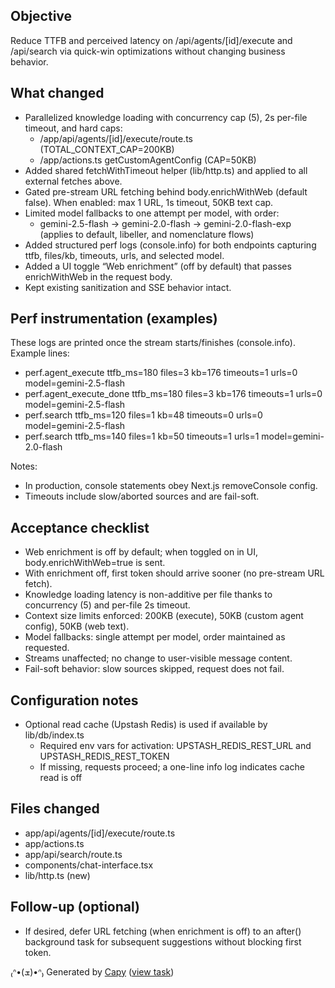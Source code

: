 ## Objective
Reduce TTFB and perceived latency on /api/agents/[id]/execute and /api/search via quick-win optimizations without changing business behavior.

## What changed
- Parallelized knowledge loading with concurrency cap (5), 2s per-file timeout, and hard caps:
  - /app/api/agents/[id]/execute/route.ts (TOTAL_CONTEXT_CAP=200KB)
  - /app/actions.ts getCustomAgentConfig (CAP=50KB)
- Added shared fetchWithTimeout helper (lib/http.ts) and applied to all external fetches above.
- Gated pre-stream URL fetching behind body.enrichWithWeb (default false). When enabled: max 1 URL, 1s timeout, 50KB text cap.
- Limited model fallbacks to one attempt per model, with order:
  - gemini-2.5-flash → gemini-2.0-flash → gemini-2.0-flash-exp (applies to default, libeller, and nomenclature flows)
- Added structured perf logs (console.info) for both endpoints capturing ttfb, files/kb, timeouts, urls, and selected model.
- Added a UI toggle “Web enrichment” (off by default) that passes enrichWithWeb in the request body.
- Kept existing sanitization and SSE behavior intact.

## Perf instrumentation (examples)
These logs are printed once the stream starts/finishes (console.info). Example lines:

- perf.agent_execute ttfb_ms=180 files=3 kb=176 timeouts=1 urls=0 model=gemini-2.5-flash
- perf.agent_execute_done ttfb_ms=180 files=3 kb=176 timeouts=1 urls=0 model=gemini-2.5-flash
- perf.search ttfb_ms=120 files=1 kb=48 timeouts=0 urls=0 model=gemini-2.5-flash
- perf.search ttfb_ms=140 files=1 kb=50 timeouts=1 urls=1 model=gemini-2.0-flash

Notes:
- In production, console statements obey Next.js removeConsole config.
- Timeouts include slow/aborted sources and are fail-soft.

## Acceptance checklist
- Web enrichment is off by default; when toggled on in UI, body.enrichWithWeb=true is sent.
- With enrichment off, first token should arrive sooner (no pre-stream URL fetch).
- Knowledge loading latency is non-additive per file thanks to concurrency (5) and per-file 2s timeout.
- Context size limits enforced: 200KB (execute), 50KB (custom agent config), 50KB (web text).
- Model fallbacks: single attempt per model, order maintained as requested.
- Streams unaffected; no change to user-visible message content.
- Fail-soft behavior: slow sources skipped, request does not fail.

## Configuration notes
- Optional read cache (Upstash Redis) is used if available by lib/db/index.ts
  - Required env vars for activation: UPSTASH_REDIS_REST_URL and UPSTASH_REDIS_REST_TOKEN
  - If missing, requests proceed; a one-line info log indicates cache read is off

## Files changed
- app/api/agents/[id]/execute/route.ts
- app/actions.ts
- app/api/search/route.ts
- components/chat-interface.tsx
- lib/http.ts (new)

## Follow-up (optional)
- If desired, defer URL fetching (when enrichment is off) to an after() background task for subsequent suggestions without blocking first token.


₍ᐢ•(ܫ)•ᐢ₎ Generated by [Capy](https://capy.ai) ([view task](https://capy.ai/project/0ca3c02a-187d-443f-9fa8-e0cd8a42ea5e/task/47776d68-ad20-4cbb-a17b-2c6bab3ea3d4))